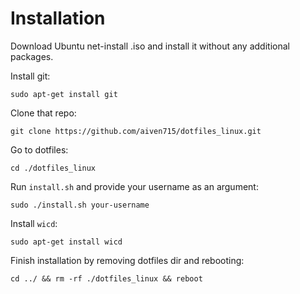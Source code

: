 # Installation
Download Ubuntu net-install .iso and install it without any additional packages.

Install git:
  ```
  sudo apt-get install git
  ```

Clone that repo:
  ```
  git clone https://github.com/aiven715/dotfiles_linux.git
  ```
  
Go to dotfiles:
  ```
  cd ./dotfiles_linux
  ```

Run `install.sh` and provide your username as an argument:
  ```
  sudo ./install.sh your-username
  ```

Install `wicd`:
  ```
  sudo apt-get install wicd
  ```

Finish installation by removing dotfiles dir and rebooting:
  ```
  cd ../ && rm -rf ./dotfiles_linux && reboot
  ```
